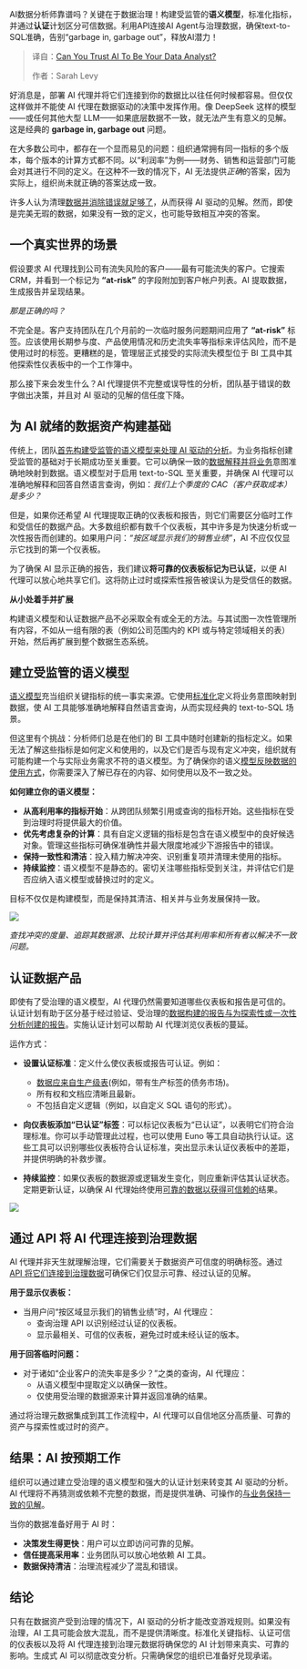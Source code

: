 
<!--
title: 你能信任AI成为你的数据分析师吗？
cover: https://cdn.thenewstack.io/media/2025/03/8e34160a-igor-omilaev-9xtksci9crg-unsplash-scaled.jpg
summary: AI数据分析师靠谱吗？关键在于数据治理！构建受监管的**语义模型**，标准化指标，并通过**认证**计划区分可信数据。利用API连接AI Agent与治理数据，确保text-to-SQL准确，告别“garbage in, garbage out”，释放AI潜力！
-->

AI数据分析师靠谱吗？关键在于数据治理！构建受监管的**语义模型**，标准化指标，并通过**认证**计划区分可信数据。利用API连接AI Agent与治理数据，确保text-to-SQL准确，告别“garbage in, garbage out”，释放AI潜力！

> 译自：[Can You Trust AI To Be Your Data Analyst?](https://thenewstack.io/can-you-trust-ai-to-be-your-data-analyst/)
> 
> 作者：Sarah Levy

好消息是，部署 AI 代理并将它们连接到你的数据比以往任何时候都容易。但仅仅这样做并不能使 AI 代理在数据驱动的决策中发挥作用。像 DeepSeek 这样的模型——或任何其他大型 LLM——如果底层数据不一致，就无法产生有意义的见解。这是经典的 **garbage in, garbage out** 问题。

在大多数公司中，都存在一个显而易见的问题：组织通常拥有同一指标的多个版本，每个版本的计算方式都不同。以“利润率”为例——财务、销售和运营部门可能会对其进行不同的定义。在这种不一致的情况下，AI 无法提供*正确*的答案，因为实际上，组织尚未就正确的答案达成一致。

许多人认为清理[数据并消除错误就足够了](https://thenewstack.io/observability-isnt-enough-its-time-to-federate-log-data/)，从而获得 AI 驱动的见解。然而，即使是完美无瑕的数据，如果没有一致的定义，也可能导致相互冲突的答案。

## 一个真实世界的场景

假设要求 AI 代理找到公司有流失风险的客户——最有可能流失的客户。它搜索 CRM，并看到一个标记为 **“at-risk”** 的字段附加到客户帐户列表。AI 提取数据，生成报告并呈现结果。

*那是正确的吗？*

不完全是。客户支持团队在几个月前的一次临时服务问题期间应用了 **“at-risk”** 标签。应该使用长期参与度、产品使用情况和历史流失率等指标来评估风险，而不是使用过时的标签。更糟糕的是，管理层正式接受的实际流失模型位于 BI 工具中其他探索性仪表板中的一个工作簿中。

那么接下来会发生什么？AI 代理提供不完整或误导性的分析，团队基于错误的数字做出决策，并且对 AI 驱动的见解的信任度下降。

## 为 AI 就绪的数据资产构建基础

传统上，团队[首先构建受监管的语义模型来处理 AI 驱动的分析](https://thenewstack.io/building-ai-driven-applications-with-a-multimodal-approach/)。为业务指标创建受监管的基础对于长期成功至关重要。它可以确保一致的[数据解释并将业务](https://thenewstack.io/ai-adoption-why-businesses-struggle-to-move-from-development-to-production/)意图准确地映射到数据。语义模型对于启用 text-to-SQL 至关重要，并确保 AI 代理可以准确地解释和回答自然语言查询，例如：*我们上个季度的 CAC（客户获取成本）是多少？*

但是，如果你还希望 AI 代理提取正确的仪表板和报告，则它们需要区分临时工作和受信任的数据产品。大多数组织都有数千个仪表板，其中许多是为快速分析或一次性报告而创建的。如果用户问：*“按区域显示我们的销售业绩”*，AI 不应仅仅显示它找到的第一个仪表板。

为了确保 AI 显示正确的报告，我们建议**将可靠的仪表板标记为已认证**，以便 AI 代理可以放心地共享它们。这将防止过时或探索性报告被误认为是受信任的数据。

**从小处着手并扩展**

构建语义模型和认证数据产品不必采取全有或全无的方法。与其试图一次性管理所有内容，不如从一组有限的表（例如公司范围内的 KPI 或与特定领域相关的表）开始，然后再扩展到整个数据生态系统。

## 建立受监管的语义模型

[语义模型](https://euno.ai/blog/semantic-layers/)充当组织关键指标的统一事实来源。它使用[标准化](https://thenewstack.io/why-we-need-an-inter-cloud-data-standard/)定义将业务意图映射到数据，使 AI 工具能够准确地解释自然语言查询，从而实现经典的 text-to-SQL 场景。

但这里有个挑战：分析师们总是在他们的 BI 工具中随时创建新的指标定义。如果无法了解这些指标是如何定义和使用的，以及它们是否与现有定义冲突，组织就有可能构建一个与实际业务需求不符的语义模型。为了确保你的语义[模型反映数据的使用方式](https://thenewstack.io/data-modeling-part-2-method-for-time-series-databases/)，你需要深入了解已存在的内容、如何使用以及不一致之处。

**如何建立你的语义模型：**

*   **从高利用率的指标开始**：从跨团队频繁引用或查询的指标开始。这些指标在受到治理时将提供最大的价值。
*   **优先考虑复杂的计算**：具有自定义逻辑的指标是包含在语义模型中的良好候选对象。管理这些指标可确保准确性并最大限度地减少下游报告中的错误。
*   **保持一致性和清洁**：投入精力解决冲突、识别重复项并清理未使用的指标。
*   **持续监控**：语义模型不是静态的。密切关注哪些指标受到关注，并评估它们是否应纳入语义模型或替换过时的定义。

目标不仅仅是构建模型，而是保持其清洁、相关并与业务发展保持一致。

![](https://cdn.thenewstack.io/media/2025/03/12fa9433-conflict-analysis-1024x512.png)

*查找冲突的度量、追踪其数据源、比较计算并评估其利用率和所有者以解决不一致问题。*

## 认证数据产品

即使有了受治理的语义模型，AI 代理仍然需要知道哪些仪表板和报告是可信的。认证计划有助于区分基于经过验证、受治理的[数据构建的报告与为探索性或一次性分析创建的报告](https://thenewstack.io/the-rise-of-community-driven-data-analysis-in-the-age-of-ai/)。实施认证计划可以帮助 AI 代理浏览仪表板的蔓延。

运作方式：

*   **设置认证标准**：定义什么使仪表板或报告可认证。例如：

    *   [数据应来自生产级表](https://thenewstack.io/a-react-based-open-source-tool-for-creating-data-tables/)(例如，带有生产标签的债务市场)。
    *   所有权和文档应清晰且最新。
    *   不包括自定义逻辑（例如，以自定义 SQL 语句的形式）。
*   **向仪表板添加“已认证”标签**：可以标记仪表板为“已认证”，以表明它们符合治理标准。你可以手动管理此过程，也可以使用 Euno 等工具自动执行认证。这些工具可以识别哪些仪表板符合认证标准，突出显示未认证仪表板中的差距，并提供明确的补救步骤。
*   **持续监控**：如果仪表板的数据源或逻辑发生变化，则应重新评估其认证状态。定期更新认证，以确保 AI 代理始终使用[可靠的数据以获得可信赖的](https://thenewstack.io/aws-brings-trusted-extension-support-to-managed-postgres/)结果。

![](https://cdn.thenewstack.io/media/2025/03/f8f7dda4-most-used-dashboards.png)

## 通过 API 将 AI 代理连接到治理数据

AI 代理并非天生就理解治理，它们需要关于数据资产可信度的明确标签。通过 [API 将它们连接到治理数据](https://thenewstack.io/make-data-governance-automation-suck-less-with-a-supergraph/)可确保它们仅显示可靠、经过认证的见解。

**用于显示仪表板：**

*   当用户问“按区域显示我们的销售业绩”时，AI 代理应：
    * 查询治理 API 以识别经过认证的仪表板。
    * 显示最相关、可信的仪表板，避免过时或未经认证的版本。

**用于回答临时问题：**

*   对于诸如“企业客户的流失率是多少？”之类的查询，AI 代理应：
    * 从语义模型中提取定义以确保一致性。
    * 仅使用受治理的数据源来计算并返回准确的结果。

通过将治理元数据集成到其工作流程中，AI 代理可以自信地区分高质量、可靠的资产与探索性或过时的资产。

## 结果：AI 按预期工作

组织可以通过建立受治理的语义模型和强大的认证计划来转变其 AI 驱动的分析。AI 代理将不再猜测或依赖不完整的数据，而是提供准确、可操作的[与业务保持一致的见解](https://thenewstack.io/data-unleashed-unlocking-powerful-business-insights/)。

当你的数据准备好用于 AI 时：

*   **决策发生得更快**：用户可以立即访问可靠的见解。
*   **信任提高采用率**：业务团队可以放心地依赖 AI 工具。
*   **数据保持清洁**：治理流程减少了混乱和错误。

## 结论

只有在数据资产受到治理的情况下，AI 驱动的分析才能改变游戏规则。如果没有治理，AI 工具可能会放大混乱，而不是提供清晰度。标准化关键指标、认证可信的仪表板以及将 AI 代理连接到治理元数据将确保您的 AI 计划带来真实、可靠的影响。生成式 AI 可以彻底改变分析。只需确保您的组织已准备好兑现承诺。
